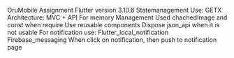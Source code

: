 OruMobile Assignment
Flutter version 3.10.6
Statemanagement Use: GETX
Architecture: MVC + API 
For memory Management
Used chachedImage and const when require
Use reusable components
Dispose json_api when it is not usable
For notification use: 
Flutter_local_notification
Firebase_messaging
When click on notification, then push to notification page

